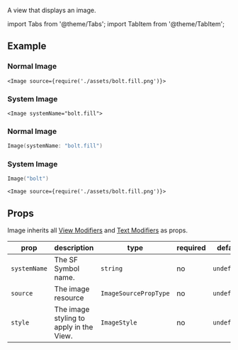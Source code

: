 ---
---

A view that displays an image.

import Tabs from '@theme/Tabs';
import TabItem from '@theme/TabItem';

## Example

<Tabs>
<TabItem value="srn" label="swiftui-react-native">

### Normal Image

```tsx
<Image source={require('./assets/bolt.fill.png')}>
```

### System Image

```tsx
<Image systemName="bolt.fill">
```

</TabItem>
<TabItem value="swiftui" label="SwiftUI">

### Normal Image

```swift
Image(systemName: "bolt.fill")
```

### System Image

```swift
Image("bolt")
```

</TabItem>
<TabItem value="react-native" label="React Native">

```tsx
<Image source={require('./assets/bolt.fill.png')}>
```

</TabItem>
</Tabs>

## Props

Image inherits all [View Modifiers](../modifiers#view-modifiers) and [Text Modifiers](../modifiers#text-modifiers) as props.

| prop         | description                             | type                  | required | default     |
| ------------ | --------------------------------------- | --------------------- | -------- | ----------- |
| `systemName` | The SF Symbol name.                     | `string`              | no       | `undefined` |
| `source`     | The image resource                      | `ImageSourcePropType` | no       | `undefined` |
| `style`      | The image styling to apply in the View. | `ImageStyle`          | no       | `undefined` |
